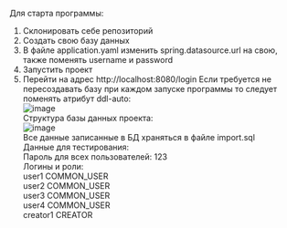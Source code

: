 Для старта программы:
  1. Склонировать себе репозиторий
  2. Создать свою базу данных
  3. В файле application.yaml изменить spring.datasource.url на свою, также поменять username и password
  4. Запустить проект
  5. Перейти на адрес http://localhost:8080/login
Если требуется не пересоздавать базу при каждом запуске программы то следует поменять атрибут ddl-auto:<br />
![image](https://github.com/GNerrell/EventsManagerSber/assets/106912430/7d7825cd-d83a-4480-affc-71a88553113c)<br />
Структура базы данных проекта:<br />
![image](https://github.com/GNerrell/EventsManagerSber/assets/106912430/d99b2824-df51-4f20-b597-12152fb9bea9)<br />
Все данные записанные в БД храняться в файле import.sql<br />
Данные для тестирования:<br />
    Пароль для всех пользователей: 123<br />
  Логины и роли:<br />
     user1 COMMON_USER<br />
     user2 COMMON_USER<br />
     user3 COMMON_USER<br />
     user4 COMMON_USER<br />
     creator1 CREATOR<br />
